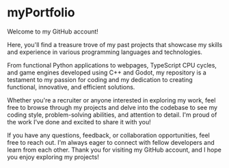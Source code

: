 # myPortfolio
Welcome to my GitHub account! 

Here, you'll find a treasure trove of my past projects that showcase my skills and experience in various programming languages and technologies.  

From functional Python applications to webpages, TypeScript CPU cycles, and game engines developed using C++ and Godot, my repository is a testament to my passion for coding and my dedication to creating functional, innovative, and efficient solutions.  

Whether you're a recruiter or anyone interested in exploring my work, feel free to browse through my projects and delve into the codebase to see my coding style, problem-solving abilities, and attention to detail. I'm proud of the work I've done and excited to share it with you!  

If you have any questions, feedback, or collaboration opportunities, feel free to reach out. I'm always eager to connect with fellow developers and learn from each other. Thank you for visiting my GitHub account, and I hope you enjoy exploring my projects!
